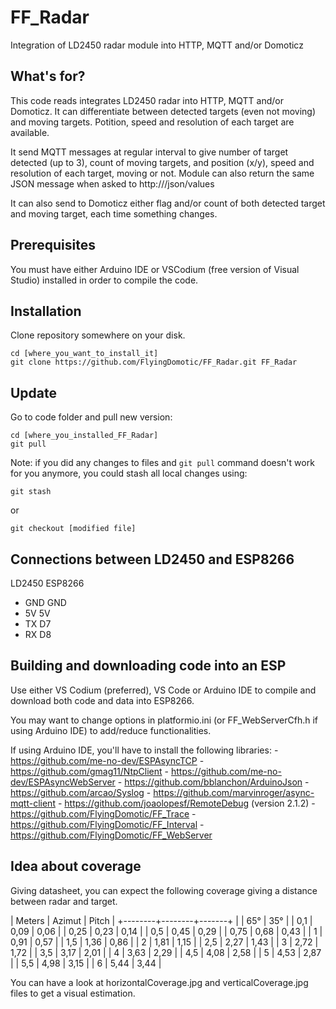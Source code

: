 # FF_Radar
 Integration of LD2450 radar module into HTTP, MQTT and/or Domoticz

## What's for?

This code reads integrates LD2450 radar into HTTP, MQTT and/or Domoticz. It can differentiate between detected targets (even not moving) and moving targets. Potition, speed and resolution of each target are available.

It send MQTT messages at regular interval to give number of target detected (up to 3), count of moving targets, and position (x/y), speed and resolution of each target, moving or not. Module can also return the same JSON message when asked to http://<module ip or name>/json/values

It can also send to Domoticz either flag and/or count of both detected target and moving target, each time something changes.

## Prerequisites

You must have either Arduino IDE or VSCodium (free version of Visual Studio) installed in order to compile the code.

## Installation

Clone repository somewhere on your disk.
```
cd [where_you_want_to_install_it]
git clone https://github.com/FlyingDomotic/FF_Radar.git FF_Radar
```

## Update

Go to code folder and pull new version:
```
cd [where_you_installed_FF_Radar]
git pull
```

Note: if you did any changes to files and `git pull` command doesn't work for you anymore, you could stash all local changes using:
```
git stash
```
or
```
git checkout [modified file]
```

## Connections between LD2450 and ESP8266

LD2450		ESP8266
- GND		GND
- 5V		5V
- TX		D7
- RX		D8

## Building and downloading code into an ESP

Use either VS Codium (preferred), VS Code or Arduino IDE to compile and download both code and data into ESP8266.

You may want to change options in platformio.ini (or FF_WebServerCfh.h if using Arduino IDE) to add/reduce functionalities.

If using Arduino IDE, you'll have to install the following libraries:
	- https://github.com/me-no-dev/ESPAsyncTCP
	- https://github.com/gmag11/NtpClient
	- https://github.com/me-no-dev/ESPAsyncWebServer
	- https://github.com/bblanchon/ArduinoJson
	- https://github.com/arcao/Syslog
	- https://github.com/marvinroger/async-mqtt-client
	- https://github.com/joaolopesf/RemoteDebug (version 2.1.2)
	- https://github.com/FlyingDomotic/FF_Trace
	- https://github.com/FlyingDomotic/FF_Interval
	- https://github.com/FlyingDomotic/FF_WebServer

## Idea about coverage ##

Giving datasheet, you can expect the following coverage giving a distance between radar and target.

| Meters | Azimut | Pitch |
+--------+--------+-------+
|        |   65°  |  35°  |
|  0,1   |  0,09  | 0,06  |
|  0,25  |  0,23  | 0,14  |
|  0,5   |  0,45  | 0,29  |
|  0,75  |  0,68  | 0,43  |
|   1    |  0,91  | 0,57  |
|  1,5   |  1,36  | 0,86  |
|   2    |  1,81  | 1,15  |
|  2,5   |  2,27  | 1,43  |
|   3    |  2,72  | 1,72  |
|  3,5   |  3,17  | 2,01  |
|   4    |  3,63  | 2,29  |
|  4,5   |  4,08  | 2,58  |
|   5    |  4,53  | 2,87  |
|  5,5   |  4,98  | 3,15  |
|   6    |  5,44  | 3,44  |

You can have a look at horizontalCoverage.jpg and verticalCoverage.jpg files to get a visual estimation.
